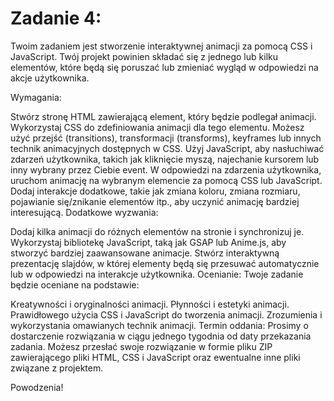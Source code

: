 # Zadanie 4:
Twoim zadaniem jest stworzenie interaktywnej animacji za pomocą CSS i JavaScript. Twój projekt powinien składać się z jednego lub kilku elementów, które będą się poruszać lub zmieniać wygląd w odpowiedzi na akcje użytkownika.

Wymagania:

Stwórz stronę HTML zawierającą element, który będzie podlegał animacji.
Wykorzystaj CSS do zdefiniowania animacji dla tego elementu. Możesz użyć przejść (transitions), transformacji (transforms), keyframes lub innych technik animacyjnych dostępnych w CSS.
Użyj JavaScript, aby nasłuchiwać zdarzeń użytkownika, takich jak kliknięcie myszą, najechanie kursorem lub inny wybrany przez Ciebie event.
W odpowiedzi na zdarzenia użytkownika, uruchom animację na wybranym elemencie za pomocą CSS lub JavaScript.
Dodaj interakcje dodatkowe, takie jak zmiana koloru, zmiana rozmiaru, pojawianie się/znikanie elementów itp., aby uczynić animację bardziej interesującą.
Dodatkowe wyzwania:

Dodaj kilka animacji do różnych elementów na stronie i synchronizuj je.
Wykorzystaj bibliotekę JavaScript, taką jak GSAP lub Anime.js, aby stworzyć bardziej zaawansowane animacje.
Stwórz interaktywną prezentację slajdów, w której elementy będą się przesuwać automatycznie lub w odpowiedzi na interakcje użytkownika.
Ocenianie:
Twoje zadanie będzie oceniane na podstawie:

Kreatywności i oryginalności animacji.
Płynności i estetyki animacji.
Prawidłowego użycia CSS i JavaScript do tworzenia animacji.
Zrozumienia i wykorzystania omawianych technik animacji.
Termin oddania:
Prosimy o dostarczenie rozwiązania w ciągu jednego tygodnia od daty przekazania zadania. Możesz przesłać swoje rozwiązanie w formie pliku ZIP zawierającego pliki HTML, CSS i JavaScript oraz ewentualne inne pliki związane z projektem.

Powodzenia!
